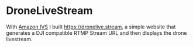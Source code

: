 # DroneLiveStream

With [Amazon IVS](https://aws.amazon.com/ivs/) I built https://dronelive.stream, a simple website that generates a DJI compatible RTMP Stream URL and then displays the drone livestream.